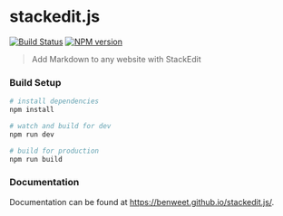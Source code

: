 # stackedit.js

[![Build Status](https://img.shields.io/travis/benweet/stackedit.js.svg?style=flat)](https://travis-ci.org/benweet/stackedit.js) [![NPM version](https://img.shields.io/npm/v/stackedit-js.svg?style=flat)](https://www.npmjs.org/package/stackedit-js)

> Add Markdown to any website with StackEdit

### Build Setup

``` bash
# install dependencies
npm install

# watch and build for dev
npm run dev

# build for production
npm run build
```

### Documentation

Documentation can be found at https://benweet.github.io/stackedit.js/.
